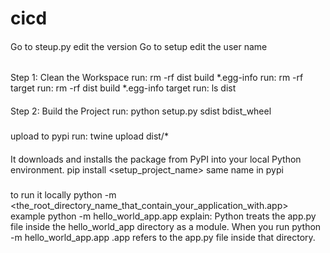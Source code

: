 # cicd
####
Go to steup.py edit the version
Go to setup edit the user name
######

Step 1: Clean the Workspace 
run:     rm -rf dist build *.egg-info
run:     rm -rf target
run:     rm -rf dist build *.egg-info target
run:      ls dist
####


####
Step 2: Build the Project
run:     python setup.py sdist bdist_wheel   
#####


###
upload to pypi
run:   twine upload dist/*
####


 ####
 It downloads and installs the package from PyPI into your local Python environment.
 pip install <setup_project_name> same name in pypi
#####

#####
to run it locally
python -m <the_root_directory_name_that_contain_your_application_with.app> 
example python -m hello_world_app.app
explain:
Python treats the app.py file inside the hello_world_app directory as a module. When you run
python -m hello_world_app.app .app refers to the app.py file inside that directory.
####
